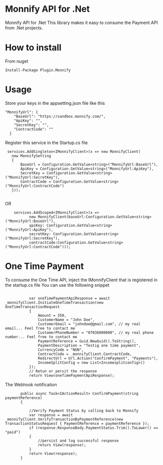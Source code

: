 # Monnify API for .Net
Monnify API for .Net
This library makes it easy to consume the Payment API from .Net projects.

# How to install
From nuget
```
Install-Package Plugin.Monnify

```

# Usage
Store your keys in the appsetting.json file like this
```
"MonnifyUrl": {
    "BaseUrl": "https://sandbox.monnify.com/",
    "ApiKey": "",
    "SecretKey": "",
    "ContractCode": ""
  }
 ```
 
 Register this service in the Startup.cs file
 ``` 
  services.AddSingleton<IMonnifyClient>(x => new MonnifyClient(
    new MonnifySetting
    {
        BaseUrl = Configuration.GetValue<string>("MonnifyUrl:BaseUrl"),
        ApiKey = Configuration.GetValue<string>("MonnifyUrl:ApiKey"),
        SecretKey = Configuration.GetValue<string>("MonnifyUrl:SecretKey"),
        ContractCode = Configuration.GetValue<string>("MonnifyUrl:ContractCode")
    }));
  
 ```
 OR
 ```
     services.AddScoped<IMonnifyClient>(x => 
            new MonnifyClient(baseUrl:Configuration.GetValue<string>("MonnifyUrl:BaseUrl"),
            apiKey: Configuration.GetValue<string>("MonnifyUrl:ApiKey"), 
            secretKey: Configuration.GetValue<string>("MonnifyUrl:SecretKey"),
            contractCode:Configuration.GetValue<string>("MonnifyUrl:ContractCode")));
 ```
 
 # One Time Payment
 To consume the One Time API, inject the IMonnifyClient that is registered in the startup.cs file
 You can use the following snippet
 ```
 
            var oneTimePaymentApiResponse = await _monnifyClient.InitiateOneTimeTransaction(new OneTimeTransactionRequest
            {
                Amount = 350,
                CustomerName = "John Doe",
                CustomerEmail = "johndoe@gmail.com", // my real email... Feel free to contact me
                CustomerPhoneNumber = "07036000000", // my real phone number... Feel free to contact me
                PaymentReference = Guid.NewGuid().ToString(),
                PaymentDescription = "Testig one time payment",
                CurrencyCode = "NGN",
                ContractCode = _monnifyClient.ContractCode,
                RedirectUrl = Url.Action("ConfirmPayment", "Payments"),
                IncomeSplitConfig = new List<Incomesplitconfig>()
            });
            // Retun or persit the response
            return View(oneTimePaymentApiResponse);
 ```
 The Webhook notification 
 ```
        public async Task<IActionResult> ConfirmPayment(string paymentReference)
        {

            //Verify Payment Status by calling back to Monnify
            var response = await _monnifyClient.VerifyTransactionByPaymentReference(new TransactionStatusRequest { PaymentReference = paymentReference });
            if (response.ResponseBody.PaymentStatus.Trim().ToLower() == "paid")
            {
                //persist and log successful response 
                return View(response);
            }
            return View(response);
        }
 ```
 
